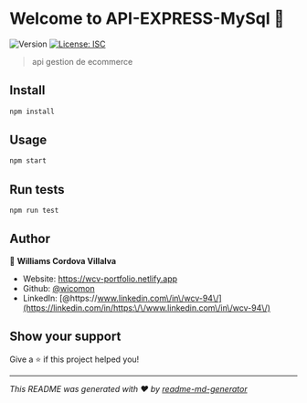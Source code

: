 # Welcome to API-EXPRESS-MySql 👋
![Version](https://img.shields.io/badge/version-1.0.0-blue.svg?cacheSeconds=2592000)
[![License: ISC](https://img.shields.io/badge/License-ISC-yellow.svg)](#)

> api gestion de ecommerce

## Install

```sh
npm install
```

## Usage

```sh
npm start
```

## Run tests

```sh
npm run test
```

## Author

👤 **Williams Cordova Villalva**

* Website: https://wcv-portfolio.netlify.app
* Github: [@wicomon](https://github.com/wicomon)
* LinkedIn: [@https:\/\/www.linkedin.com\/in\/wcv-94\/](https://linkedin.com/in/https:\/\/www.linkedin.com\/in\/wcv-94\/)

## Show your support

Give a ⭐️ if this project helped you!


***
_This README was generated with ❤️ by [readme-md-generator](https://github.com/kefranabg/readme-md-generator)_